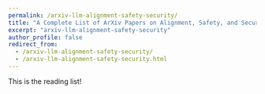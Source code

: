 ```yaml
---
permalink: /arxiv-llm-alignment-safety-security/
title: "A Complete List of ArXiv Papers on Alignment, Safety, and Security of Large Language Models (LLMs)"
excerpt: "arxiv-llm-alignment-safety-security"
author_profile: false
redirect_from: 
  - /arxiv-llm-alignment-safety-security/
  - /arxiv-llm-alignment-safety-security.html
---
```




This is the reading list!

